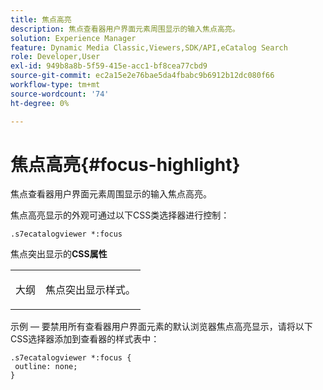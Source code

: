 ```yaml
---
title: 焦点高亮
description: 焦点查看器用户界面元素周围显示的输入焦点高亮。
solution: Experience Manager
feature: Dynamic Media Classic,Viewers,SDK/API,eCatalog Search
role: Developer,User
exl-id: 949b8a8b-5f59-415e-acc1-bf8cea77cbd9
source-git-commit: ec2a15e2e76bae5da4fbabc9b6912b12dc080f66
workflow-type: tm+mt
source-wordcount: '74'
ht-degree: 0%

---
```


# 焦点高亮{#focus-highlight}

焦点查看器用户界面元素周围显示的输入焦点高亮。

<!--<a id="section_E8B3D0BF9FF548F188F717D6EA65EC32"></a>-->

焦点高亮显示的外观可通过以下CSS类选择器进行控制：

```
.s7ecatalogviewer *:focus
```

焦点突出显示的&#x200B;**CSS属性**

<table id="table_C48C56E696304C9BAFEE71BA9EA9A174"> 
 <tbody> 
  <tr> 
   <td colname="col1"> <p> <span class="codeph">大纲</span> </p> </td> 
   <td colname="col2"> <p> 焦点突出显示样式。 </p> </td> 
  </tr> 
 </tbody> 
</table>

示例 — 要禁用所有查看器用户界面元素的默认浏览器焦点高亮显示，请将以下CSS选择器添加到查看器的样式表中：

```
.s7ecatalogviewer *:focus { 
 outline: none; 
}
```
